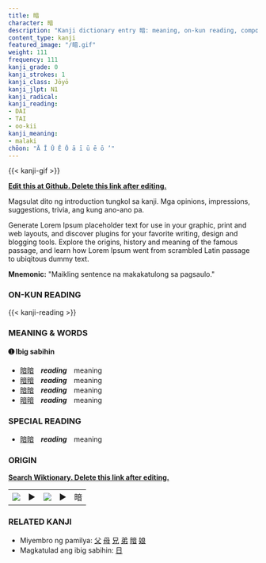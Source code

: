 ```yaml
---
title: 暗
character: 暗
description: "Kanji dictionary entry 暗: meaning, on-kun reading, compounds, origin, related kanji"
content_type: kanji
featured_image: "/暗.gif"
weight: 111
frequency: 111
kanji_grade: 0
kanji_strokes: 1
kanji_class: Jōyō
kanji_jlpt: N1
kanji_radical: 
kanji_reading: 
- DAI
- TAI
- oo-kii
kanji_meaning:
- malaki
chōon: "Ā Ī Ū Ē Ō ā ī ū ē ō ’"
---
```

[//]: # (Don't edit the line below. Kanji animated GIF code is automatically generated.)
{{< kanji-gif >}}

[//]: # (Edit below this line.)

**[Edit this at Github. Delete this link after editing.](https://github.com/tim0g/tim/tree/main/content/kanji/暗/index.md)**

Magsulat dito ng introduction tungkol sa kanji. Mga opinions, impressions, suggestions, trivia, ang kung ano-ano pa.

Generate Lorem Ipsum placeholder text for use in your graphic, print and web layouts, and discover plugins for your favorite writing, design and blogging tools. Explore the origins, history and meaning of the famous passage, and learn how Lorem Ipsum went from scrambled Latin passage to ubiqitous dummy text.
 
**Mnemonic:** "Maikling sentence na makakatulong sa pagsaulo."

### ON-KUN READING

[//]: # (Don't edit the line below. ON-KUN READING code is automatically generated.)
{{< kanji-reading >}}

### MEANING & WORDS

#### ➊ **Ibig sabihin**
  - [暗](../暗)[暗](../暗)　***reading***　meaning
  - [暗](../暗)[暗](../暗)　***reading***　meaning
  - [暗](../暗)[暗](../暗)　***reading***　meaning
  - [暗](../暗)[暗](../暗)　***reading***　meaning

### SPECIAL READING
  - [暗](../暗)[暗](../暗)　***reading***　meaning

### ORIGIN

**[Search Wiktionary. Delete this link after editing.](https://wiktionary.org/wiki/暗)**
<table class="kanji-table"><tr><td>
<img src="60px-暗-bronze.svg.png">
</td><td>▶</td><td>
<img src="60px-暗-oracle.svg.png">
</td><td>▶</td>
<td class="kanji-origin">暗</td>
</tr></table>

### RELATED KANJI
- Miyembro ng pamilya: [父](../父) [母](../母) [兄](../兄) [弟](../弟) [暗](../暗) [娘](../娘)
- Magkatulad ang ibig sabihin: [日](../日)
